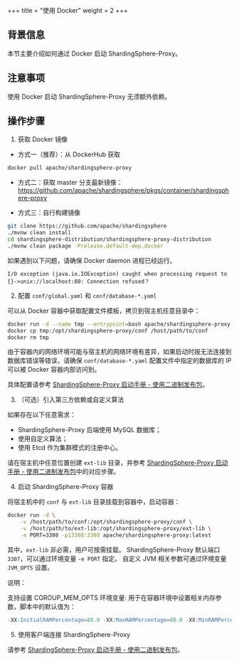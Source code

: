 +++
title = "使用 Docker"
weight = 2
+++

## 背景信息

本节主要介绍如何通过 Docker 启动 ShardingSphere-Proxy。

## 注意事项

使用 Docker 启动 ShardingSphere-Proxy 无须额外依赖。

## 操作步骤

1. 获取 Docker 镜像

* 方式一（推荐）：从 DockerHub 获取
```bash
docker pull apache/shardingsphere-proxy
```

* 方式二：获取 master 分支最新镜像：<https://github.com/apache/shardingsphere/pkgs/container/shardingsphere-proxy>

* 方式三：自行构建镜像
```bash
git clone https://github.com/apache/shardingsphere
./mvnw clean install
cd shardingsphere-distribution/shardingsphere-proxy-distribution
./mvnw clean package -Prelease,default-dep,docker
```

如果遇到以下问题，请确保 Docker daemon 进程已经运行。
```
I/O exception (java.io.IOException) caught when processing request to {}->unix://localhost:80: Connection refused？
```

2. 配置 `conf/global.yaml` 和 `conf/database-*.yaml`

可以从 Docker 容器中获取配置文件模板，拷贝到宿主机任意目录中：
```bash
docker run -d --name tmp --entrypoint=bash apache/shardingsphere-proxy
docker cp tmp:/opt/shardingsphere-proxy/conf /host/path/to/conf
docker rm tmp
```

由于容器内的网络环境可能与宿主机的网络环境有差异，如果启动时报无法连接到数据库错误等错误，请确保 `conf/database-*.yaml` 配置文件中指定的数据库的 IP 可以被 Docker 容器内部访问到。

具体配置请参考 [ShardingSphere-Proxy 启动手册 - 使用二进制发布包](/cn/user-manual/shardingsphere-proxy/startup/bin/)。

3. （可选）引入第三方依赖或自定义算法

如果存在以下任意需求：
* ShardingSphere-Proxy 后端使用 MySQL 数据库；
* 使用自定义算法；
* 使用 Etcd 作为集群模式的注册中心。

请在宿主机中任意位置创建 `ext-lib` 目录，并参考 [ShardingSphere-Proxy 启动手册 - 使用二进制发布包](/cn/user-manual/shardingsphere-proxy/startup/bin/)中的对应步骤。

4. 启动 ShardingSphere-Proxy 容器

将宿主机中的 `conf` 与 `ext-lib` 目录挂载到容器中，启动容器：

```bash
docker run -d \
    -v /host/path/to/conf:/opt/shardingsphere-proxy/conf \
    -v /host/path/to/ext-lib:/opt/shardingsphere-proxy/ext-lib \
    -e PORT=3308 -p13308:3308 apache/shardingsphere-proxy:latest
```

其中，`ext-lib` 非必需，用户可按需挂载。
ShardingSphere-Proxy 默认端口 `3307`，可以通过环境变量 `-e PORT` 指定。
自定义 JVM 相关参数可通过环境变量 `JVM_OPTS` 设置。

说明：

支持设置 CGROUP_MEM_OPTS 环境变量: 用于在容器环境中设置相关内存参数，脚本中的默认值为：

```sql
-XX:InitialRAMPercentage=80.0 -XX:MaxRAMPercentage=80.0 -XX:MinRAMPercentage=80.0
```

5. 使用客户端连接 ShardingSphere-Proxy

请参考 [ShardingSphere-Proxy 启动手册 - 使用二进制发布包](/cn/user-manual/shardingsphere-proxy/startup/bin/)。
